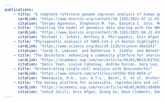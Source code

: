 ```yaml
---
publications:
    - title: "A complete reference genome improves analysis of human genetic variation"
      cardLink: "https://www.biorxiv.org/content/10.1101/2021.07.12.452063v1"
      citation: "Sergey Aganezov, Stephanie M. Yan, Daniela C. Soto, Melanie Kirsche, Samantha Zarate, Pavel Avdeyev, Dylan J. Taylor, Kishwar Shafin, Alaina Shumate, Chunlin Xiao, Justin Wagner, Jennifer McDaniel, Nathan D. Olson, Michael E.G. Sauria, Mitchell R. Vollger, Arang Rhie, Melissa Meredith, Skylar Martin, Joyce Lee, Sergey Koren, Jeffrey A. Rosenfeld, Benedict Paten, Ryan Layer, Chen-Shan Chin, Fritz J. Sedlazeck, Nancy F. Hansen, Danny E. Miller, Adam M. Phillippy, Karen H. Miga, Rajiv C. McCoy, Megan Y. Dennis, Justin M. Zook, Michael C. Schatz. bioRxiv 2021.07.12.452063; doi: https://doi.org/10.1101/2021.07.12.452063"
    - title: "Inverting the model of genomics data sharing with the NHGRI Genomic Data Science Analysis, Visualization, and Informatics Lab-space (AnVIL)"
      cardLink: "https://www.biorxiv.org/content/10.1101/2021.04.22.436044v1"
      citation: "Michael C. Schatz, Anthony A. Philippakis, Enis Afgan, Eric Banks, Vincent J. Carey, Robert J. Carroll, Alessandro Culotti, Kyle Ellrott, Jeremy Goecks, Robert L. Grossman, Ira M. Hall, Kasper D. Hansen, Jonathan Lawson, Jeffrey T. Leek, Anne O’Donnell Luria, Stephen Mosher, Martin Morgan, Anton Nekrutenko, Brian D. O’Connor, Kevin Osborn, Benedict Paten, Candace Patterson, Frederick J. Tan, Casey Overby Taylor, Jennifer Vessio, Levi Waldron, Ting Wang, Kristin Wuichet, AnVIL Team. bioRxiv 2021.04.22.436044; doi: https://doi.org/10.1101/2021.04.22.436044"
    - title: "Phylogenetic analysis of SARS-CoV-2 in Boston highlights the impact of superspreading events"
      cardLink: "https://www.science.org/doi/10.1126/science.abe3261"
      citation: "Jacob E. Lemieux  and Katherine J. Siddle  and Bennett M. Shaw  and Christine Loreth  and Stephen F. Schaffner  and Adrianne Gladden-Young  and Gordon Adams  and Timelia Fink  and Christopher H. Tomkins-Tinch  and Lydia A. Krasilnikova  and Katherine C. DeRuff  and Melissa Rudy  and Matthew R. Bauer  and Kim A. Lagerborg  and Erica Normandin  and Sinéad B. Chapman  and Steven K. Reilly  and Melis N. Anahtar  and Aaron E. Lin  and Amber Carter  and Cameron Myhrvold  and Molly E. Kemball  and Sushma Chaluvadi  and Caroline Cusick  and Katelyn Flowers  and Anna Neumann  and Felecia Cerrato  and Maha Farhat  and Damien Slater  and Jason B. Harris  and John A. Branda  and David Hooper  and Jessie M. Gaeta  and Travis P. Baggett  and James O’Connell  and Andreas Gnirke  and Tami D. Lieberman  and Anthony Philippakis  and Meagan Burns  and Catherine M. Brown  and Jeremy Luban  and Edward T. Ryan  and Sarah E. Turbett  and Regina C. LaRocque  and William P. Hanage  and Glen R. Gallagher  and Lawrence C. Madoff  and Sandra Smole  and Virginia M. Pierce  and Eric Rosenberg  and Pardis C. Sabeti  and Daniel J. Park  and Bronwyn L. MacInnis."
    - title: "The Dockstore: enhancing a community platform for sharing reproducible and accessible computational protocols"
      cardLink: "https://academic.oup.com/nar/article/49/W1/W624/6274534"
      citation: "Denis Yuen, Louise Cabansay, Andrew Duncan, Gary Luu, Gregory Hogue, Charles Overbeck, Natalie Perez, Walt Shands, David Steinberg, Chaz Reid, Nneka Olunwa, Richard Hansen, Elizabeth Sheets, Ash O’Farrell, Kim Cullion, Brian D O’Connor, Benedict Paten, Lincoln Stein, The Dockstore: enhancing a community platform for sharing reproducible and accessible computational protocols, Nucleic Acids Research, Volume 49, Issue W1, 2 July 2021, Pages W624–W632, https://doi.org/10.1093/nar/gkab346."
    - title: "Orchestrating single-cell analysis with Bioconductor"
      cardLink: "https://www.nature.com/articles/s41592-019-0654-x"
      citation: "Amezquita, R.A., Lun, A.T.L., Becht, E. et al. Orchestrating single-cell analysis with Bioconductor. Nat Methods 17, 137–145 (2020). https://doi.org/10.1038/s41592-019-0654-x"
    - title: "The Galaxy platform for accessible, reproducible and collaborative biomedical analyses: 2020 update"
      cardLink: "https://academic.oup.com/nar/article/48/W1/W395/5849904"
      citation: "Vahid Jalili, Enis Afgan, Qiang Gu, Dave Clements, Daniel Blankenberg, Jeremy Goecks, James Taylor, Anton Nekrutenko, The Galaxy platform for accessible, reproducible and collaborative biomedical analyses: 2020 update, Nucleic Acids Research, Volume 48, Issue W1, 02 July 2020, Pages W395–W402, https://doi.org/10.1093/nar/gkaa434"
---
```


